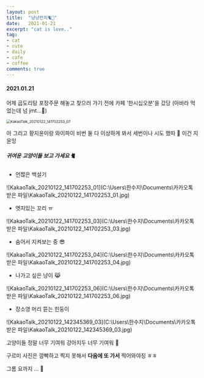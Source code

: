 ```yaml
---
layout: post
title:  "냥냥펀치🐈👊"
date:   2021-01-21
excerpt: "cat is love.."
tag:
- cat 
- cute
- daily
- cafe
- coffee
comments: true
---
```


#### 2021.01.21

어제 곱도리탕 포장주문 해놓고 찾으러 가기 전에 카페 '한시십오분'을 갔당 (아바라 먹었는데 넘 jmt...💛) 

<img src="https://user-images.githubusercontent.com/77564333/105481528-877ab280-5cea-11eb-893c-480043295e25.jpg" alt="KakaoTalk_20210122_141702253_07" style="zoom:67%;" />

아 그리고 황지윤이랑 와이파이 비번 둘 다 이상하게 봐서 세번이나 시도 했따  🙊 이건 지윤잉



##### 귀여운 고양이들 보고 가세요 🐈

* 언짢은 백설기

![KakaoTalk_20210122_141702253_01](C:\Users\한수지\Documents\카카오톡 받은 파일\KakaoTalk_20210122_141702253_01.jpg)



* 엣지있는 꼬리 ㅠ

![KakaoTalk_20210122_141702253_03](C:\Users\한수지\Documents\카카오톡 받은 파일\KakaoTalk_20210122_141702253_03.jpg)



* 숨어서 지켜보는 중 😎

![KakaoTalk_20210122_141702253_04](C:\Users\한수지\Documents\카카오톡 받은 파일\KakaoTalk_20210122_141702253_04.jpg)



* 나가고 싶은 냥이 😹

![KakaoTalk_20210122_141702253_06](C:\Users\한수지\Documents\카카오톡 받은 파일\KakaoTalk_20210122_141702253_06.jpg)



* 장소영 머리 뜯는 힌둥이

![KakaoTalk_20210122_142345369_03](C:\Users\한수지\Documents\카카오톡 받은 파일\KakaoTalk_20210122_142345369_03.jpg)



고양이들 정말 너무 기여워 강아지두 너무 기여워 💖

구르미 사진은 깜빡하고 찍지 못해서 **다음에 또 가서** 찍어와야징  ㅎㅎ

그롬 요까지 ... 👋